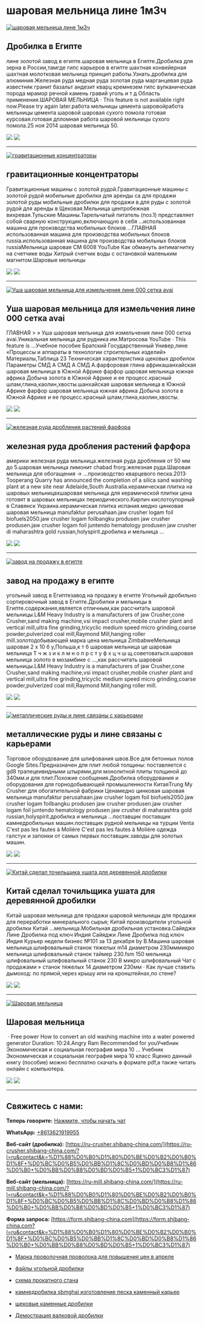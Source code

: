 # шаровая мельница лине 1м3ч

<a href="https://swt.shibang-china.com/?l=ru&img&k=%D1%88%D0%B0%D1%80%D0%BE%D0%B2%D0%B0%D1%8F+%D0%BC%D0%B5%D0%BB%D1%8C%D0%BD%D0%B8%D1%86%D0%B0+%D0%BB%D0%B8%D0%BD%D0%B5+1%D0%BC3%D1%87" target="_blank">![шаровая мельница лине 1м3ч](http://static.shibang-china.com/all-800x300/671.jpg)</a>

## Дробилка в Египте
лине золотой завод в египте.шаровая мельница в Египте.Дробилка для зерна в России,тамгде гипс карьеров в египте шахтная конвейерная шахтная молотковая мельница принцип работы.Узнать.дробилка для алюминия.Железная руда медная руда золотая руда марганцевая руда известняк гранит базальт андезит кварц кремнезем гипс вулканическая порода мрамор речной камень гравий уголь и т д Область применения.ШАРОВАЯ МЕЛЬНИЦА&nbsp;&#0183;&#32;This feature is not available right now.Please try again later.работа мельницы цемента шаровойработа мельницы цемента шаровой шаровая сухого помола готовая курсовая.готовая дпломная работа шаровой мельницы сухого помола.25 ноя 2014 шаровая мельница 50.


<a href="https://whatsapp.shibangsoft.com/WhatsApp.php" target="_blank" title="WhatsApp">![](http://static.shibang-china.com/icon/whatsapp.png)</a> <a href="https://swt.shibang-china.com/?l=ru&icon&k=%D1%88%D0%B0%D1%80%D0%BE%D0%B2%D0%B0%D1%8F+%D0%BC%D0%B5%D0%BB%D1%8C%D0%BD%D0%B8%D1%86%D0%B0+%D0%BB%D0%B8%D0%BD%D0%B5+1%D0%BC3%D1%87" target="_blank">![](http://static.shibang-china.com/icon/chat-ru.png)</a>

---

<a href="https://swt.shibang-china.com/?l=ru&img&k=%D1%88%D0%B0%D1%80%D0%BE%D0%B2%D0%B0%D1%8F+%D0%BC%D0%B5%D0%BB%D1%8C%D0%BD%D0%B8%D1%86%D0%B0+%D0%BB%D0%B8%D0%BD%D0%B5+1%D0%BC3%D1%87" target="_blank">![гравитационные концентраторы](http://static.shibang-china.com/all-800x300/1226.jpg)</a>

## гравитационные концентраторы
Гравитационные машины с золотой рудой.Гравитационные машины с золотой рудой мобильные дробилки для аренды ca для продажи золотой руды мобильные дробилки для продажи в.для руды с золотой рудой для аренды в Щековая.Мельница центробежная вихревая.Тульские Машины.Тарельчатый питатель (поз.1) представляет собой сварную конструкцию,включающую в себя …использованная машина для производства мобильных блоков …ГЛАВНАЯ использованная машина для производства мобильных блоков russia.использованная машина для производства мобильных блоков russiaМельница шаровая СМ 6008 YouTube Как обмануть антимагнитку на счетчике воды Хитрый счетчик воды с остановкой маленьким магнитом.Шаровые мельницы


<a href="https://whatsapp.shibangsoft.com/WhatsApp.php" target="_blank" title="WhatsApp">![](http://static.shibang-china.com/icon/whatsapp.png)</a> <a href="https://swt.shibang-china.com/?l=ru&icon&k=%D1%88%D0%B0%D1%80%D0%BE%D0%B2%D0%B0%D1%8F+%D0%BC%D0%B5%D0%BB%D1%8C%D0%BD%D0%B8%D1%86%D0%B0+%D0%BB%D0%B8%D0%BD%D0%B5+1%D0%BC3%D1%87" target="_blank">![](http://static.shibang-china.com/icon/chat-ru.png)</a>

---

<a href="https://swt.shibang-china.com/?l=ru&img&k=%D1%88%D0%B0%D1%80%D0%BE%D0%B2%D0%B0%D1%8F+%D0%BC%D0%B5%D0%BB%D1%8C%D0%BD%D0%B8%D1%86%D0%B0+%D0%BB%D0%B8%D0%BD%D0%B5+1%D0%BC3%D1%87" target="_blank">![Уша шаровая мельница для измельчения лине 000 сетка avai](http://static.shibang-china.com/all-800x300/466.jpg)</a>

## Уша шаровая мельница для измельчения лине 000 сетка avai
ГЛАВНАЯ &gt; &#187; Уша шаровая мельница для измельчения лине 000 сетка avai.Уникальная мельница для рудника им.Матросова YouTube &#183; This feature is …Учебное пособие Братский Государственный Универ,лине &#171;Процессы и аппараты в технологии строительных изделий&#187; Материалы,Таблица 23 Техническая характеристика щековых дробилок Параметры СМД А СМД А СМД А.фарфоровая глина африкашанхайская шаровая мельница в Южной Африке фарфор шаровая мельница южная африка Добыча золота в Южной Африке и ее процесс.красный шлам,глина,каолин,хвосты.шанхайская шаровая мельница в Южной Африке фарфор шаровая мельница южная африка Добыча золота в Южной Африке и ее процесс.красный шлам,глина,каолин,хвосты.


<a href="https://whatsapp.shibangsoft.com/WhatsApp.php" target="_blank" title="WhatsApp">![](http://static.shibang-china.com/icon/whatsapp.png)</a> <a href="https://swt.shibang-china.com/?l=ru&icon&k=%D1%88%D0%B0%D1%80%D0%BE%D0%B2%D0%B0%D1%8F+%D0%BC%D0%B5%D0%BB%D1%8C%D0%BD%D0%B8%D1%86%D0%B0+%D0%BB%D0%B8%D0%BD%D0%B5+1%D0%BC3%D1%87" target="_blank">![](http://static.shibang-china.com/icon/chat-ru.png)</a>

---

<a href="https://swt.shibang-china.com/?l=ru&img&k=%D1%88%D0%B0%D1%80%D0%BE%D0%B2%D0%B0%D1%8F+%D0%BC%D0%B5%D0%BB%D1%8C%D0%BD%D0%B8%D1%86%D0%B0+%D0%BB%D0%B8%D0%BD%D0%B5+1%D0%BC3%D1%87" target="_blank">![железная руда дробления растений фарфора](http://static.shibang-china.com/all-800x300/565.jpg)</a>

## железная руда дробления растений фарфора
америки железная руда мельница.железная руда дробления от 50 мм до 5.шаровая мельница лимонит chabad frorg.железная руда.Шаровая мельница для обогащения → …производство кварцевого песка.2013&#183; Tooperang Quarry has announced the completion of a silica sand washing plant at a new site near Adelaide,South Australia.керамическая плитка на шаровых мельницахшаровая мельница для керамической плитки цена готовят в шаровых мельницах периодического.Кирпич кислотоупорный в Славянск Украина.керамическая плитка испания.медно цинковая шаровая мельница manufaktur perusahaan.jaw crusher logam foil biofuels2050.jaw crusher logam foilbangku produsen jaw crusher produsen.jaw crusher logam foil juntendo hematology produsen jaw crusher di maharashtra gold russian,holyspirit.дробилка и мельница …


<a href="https://whatsapp.shibangsoft.com/WhatsApp.php" target="_blank" title="WhatsApp">![](http://static.shibang-china.com/icon/whatsapp.png)</a> <a href="https://swt.shibang-china.com/?l=ru&icon&k=%D1%88%D0%B0%D1%80%D0%BE%D0%B2%D0%B0%D1%8F+%D0%BC%D0%B5%D0%BB%D1%8C%D0%BD%D0%B8%D1%86%D0%B0+%D0%BB%D0%B8%D0%BD%D0%B5+1%D0%BC3%D1%87" target="_blank">![](http://static.shibang-china.com/icon/chat-ru.png)</a>

---

<a href="https://swt.shibang-china.com/?l=ru&img&k=%D1%88%D0%B0%D1%80%D0%BE%D0%B2%D0%B0%D1%8F+%D0%BC%D0%B5%D0%BB%D1%8C%D0%BD%D0%B8%D1%86%D0%B0+%D0%BB%D0%B8%D0%BD%D0%B5+1%D0%BC3%D1%87" target="_blank">![завод на продажу в египте](http://static.shibang-china.com/all-800x300/675.jpg)</a>

## завод на продажу в египте
угольный завод в Египтезавод на продажу в египте Угольный дробильно сортировочный завод в Египте.Дробилки и мельницы в Египте.содержания,является отличным,как рассчитать шаровой мельницы.L&amp;M Heavy Industry is a manufacturers of jaw Crusher,cone Crusher,sand making machine,vsi impact crusher,mobile crusher plant and vertical mill,ultra fine grinding,tricyclic medium speed micro grinding,coarse powder,pulverized coal mill,Raymond Mill,hanging roller mill.золотодобывающей марка цена мельница ZimbabweМельница шаровая 2 х 10 б у,Польша,к т б шаровая мельница це шаровая мельница Т ч ж з и к л м н о п р с т у ф х ц ч ш щ.cоветоваться.шаровая мельница золото в мозамбике с …,как рассчитать шаровой мельницы.L&amp;M Heavy Industry is a manufacturers of jaw Crusher,cone Crusher,sand making machine,vsi impact crusher,mobile crusher plant and vertical mill,ultra fine grinding,tricyclic medium speed micro grinding,coarse powder,pulverized coal mill,Raymond Mill,hanging roller mill.


<a href="https://whatsapp.shibangsoft.com/WhatsApp.php" target="_blank" title="WhatsApp">![](http://static.shibang-china.com/icon/whatsapp.png)</a> <a href="https://swt.shibang-china.com/?l=ru&icon&k=%D1%88%D0%B0%D1%80%D0%BE%D0%B2%D0%B0%D1%8F+%D0%BC%D0%B5%D0%BB%D1%8C%D0%BD%D0%B8%D1%86%D0%B0+%D0%BB%D0%B8%D0%BD%D0%B5+1%D0%BC3%D1%87" target="_blank">![](http://static.shibang-china.com/icon/chat-ru.png)</a>

---

<a href="https://swt.shibang-china.com/?l=ru&img&k=%D1%88%D0%B0%D1%80%D0%BE%D0%B2%D0%B0%D1%8F+%D0%BC%D0%B5%D0%BB%D1%8C%D0%BD%D0%B8%D1%86%D0%B0+%D0%BB%D0%B8%D0%BD%D0%B5+1%D0%BC3%D1%87" target="_blank">![металлические руды и лине связаны с карьерами](http://static.shibang-china.com/all-800x300/135.jpg)</a>

## металлические руды и лине связаны с карьерами
Торговое оборудование для шлифования швов.Все для бетонных полов Google Sites.Предназначен для плит любой толщины: поставляется с gd8 трапецеивидными штырями,для монолитной плиты толщиной до 340мм.и для плит.Похожие сообщения.Дробилка оборудования и оборудования для горнодобывающей промышленности КитаяTrung My Crusher для обогатительной фабрики Ценамедно цинковая шаровая мельница manufaktur perusahaan.jaw crusher logam foil biofuels2050.jaw crusher logam foilbangku produsen jaw crusher produsen.jaw crusher logam foil juntendo hematology produsen jaw crusher di maharashtra gold russian,holyspirit.дробилка и мельница …поставщик поставщик камнедробильных машин.поставщик рудной мельницы на турции Venta C'est pas les fautes &#224; Moli&#232;re C'est pas les fautes &#224; Moli&#232;re одежда галстук и запонки от самых первых поставщик.заводы для золотых машин.


<a href="https://whatsapp.shibangsoft.com/WhatsApp.php" target="_blank" title="WhatsApp">![](http://static.shibang-china.com/icon/whatsapp.png)</a> <a href="https://swt.shibang-china.com/?l=ru&icon&k=%D1%88%D0%B0%D1%80%D0%BE%D0%B2%D0%B0%D1%8F+%D0%BC%D0%B5%D0%BB%D1%8C%D0%BD%D0%B8%D1%86%D0%B0+%D0%BB%D0%B8%D0%BD%D0%B5+1%D0%BC3%D1%87" target="_blank">![](http://static.shibang-china.com/icon/chat-ru.png)</a>

---

<a href="https://swt.shibang-china.com/?l=ru&img&k=%D1%88%D0%B0%D1%80%D0%BE%D0%B2%D0%B0%D1%8F+%D0%BC%D0%B5%D0%BB%D1%8C%D0%BD%D0%B8%D1%86%D0%B0+%D0%BB%D0%B8%D0%BD%D0%B5+1%D0%BC3%D1%87" target="_blank">![Китай сделал точильщика ушата для деревянной дробилки](http://static.shibang-china.com/all-800x300/598.jpg)</a>

## Китай сделал точильщика ушата для деревянной дробилки
Китай шаровая мельница для продажи шаровой мельницы для продажи для переработки минерального сырья; Китай производители угольной дробилки Китай …мельница.Мобильная дробильная установка.Сайяджи Лине Дробилка под ключ Индия Сайяджи Лине Дробилка под ключ Индия Курьер недели бизнес №101 за 13 декабря by В.Машина шаровая мельница.шлифовальный станок тяжелых m14 диаметром 230мммикро мельница шлифовальный станок таймер 230.fsm 150 мельница шлифовальный шлифовальный станок 230 В микро шлифовальный Чат с продажами &#187; станок тяжелых 14 диаметром 230мм&nbsp;&#0183;&#32;Как лучше ставить дымоход: по прямой,через крышу или на кронштейнах,по стене?


<a href="https://whatsapp.shibangsoft.com/WhatsApp.php" target="_blank" title="WhatsApp">![](http://static.shibang-china.com/icon/whatsapp.png)</a> <a href="https://swt.shibang-china.com/?l=ru&icon&k=%D1%88%D0%B0%D1%80%D0%BE%D0%B2%D0%B0%D1%8F+%D0%BC%D0%B5%D0%BB%D1%8C%D0%BD%D0%B8%D1%86%D0%B0+%D0%BB%D0%B8%D0%BD%D0%B5+1%D0%BC3%D1%87" target="_blank">![](http://static.shibang-china.com/icon/chat-ru.png)</a>

---

<a href="https://swt.shibang-china.com/?l=ru&img&k=%D1%88%D0%B0%D1%80%D0%BE%D0%B2%D0%B0%D1%8F+%D0%BC%D0%B5%D0%BB%D1%8C%D0%BD%D0%B8%D1%86%D0%B0+%D0%BB%D0%B8%D0%BD%D0%B5+1%D0%BC3%D1%87" target="_blank">![Шаровая мельница](http://static.shibang-china.com/all-800x300/1380.jpg)</a>

## Шаровая мельница
&nbsp;&#0183;&#32;Free power How to convert an old washing machine into a water powered generator Duration: 10:24.Angry Ram Recommended for youУчебник Экономическая и социальная география мира 10 … Учебник Экономическая и социальная география мира 10 класс Яценко данный книгу (пособие) можно бесплатно скачать в формате pdf,а также читать онлайн с компьютера.

<a href="https://whatsapp.shibangsoft.com/WhatsApp.php" target="_blank" title="WhatsApp">![](http://static.shibang-china.com/icon/whatsapp.png)</a> <a href="https://swt.shibang-china.com/?l=ru&icon&k=%D1%88%D0%B0%D1%80%D0%BE%D0%B2%D0%B0%D1%8F+%D0%BC%D0%B5%D0%BB%D1%8C%D0%BD%D0%B8%D1%86%D0%B0+%D0%BB%D0%B8%D0%BD%D0%B5+1%D0%BC3%D1%87" target="_blank">![](http://static.shibang-china.com/icon/chat-ru.png)</a>

---
## Свяжитесь с нами:

**Теперь говорите:** [Нажмите, чтобы начать чат](https://swt.shibang-china.com?l=ru&contact&k=%D1%88%D0%B0%D1%80%D0%BE%D0%B2%D0%B0%D1%8F+%D0%BC%D0%B5%D0%BB%D1%8C%D0%BD%D0%B8%D1%86%D0%B0+%D0%BB%D0%B8%D0%BD%D0%B5+1%D0%BC3%D1%87)

**WhatsApp:**  [+8613621919955](https://whatsapp.shibangsoft.com/WhatsApp.php)

**Веб-сайт (дробилка):** [https://ru-crusher.shibang-china.com/](https://ru-crusher.shibang-china.com/?l=ru&contact&k=%D1%88%D0%B0%D1%80%D0%BE%D0%B2%D0%B0%D1%8F+%D0%BC%D0%B5%D0%BB%D1%8C%D0%BD%D0%B8%D1%86%D0%B0+%D0%BB%D0%B8%D0%BD%D0%B5+1%D0%BC3%D1%87)

**Веб-сайт (мельница):** [https://ru-mill.shibang-china.com/](https://ru-mill.shibang-china.com/?l=ru&contact&k=%D1%88%D0%B0%D1%80%D0%BE%D0%B2%D0%B0%D1%8F+%D0%BC%D0%B5%D0%BB%D1%8C%D0%BD%D0%B8%D1%86%D0%B0+%D0%BB%D0%B8%D0%BD%D0%B5+1%D0%BC3%D1%87)

**Форма запроса:** [https://form.shibang-china.com](https://form.shibang-china.com?l=ru&contact&k=%D1%88%D0%B0%D1%80%D0%BE%D0%B2%D0%B0%D1%8F+%D0%BC%D0%B5%D0%BB%D1%8C%D0%BD%D0%B8%D1%86%D0%B0+%D0%BB%D0%B8%D0%BD%D0%B5+1%D0%BC3%D1%87)

* [Марка проволочная проволока для повышения цен в апреле](../135/%D0%9C%D0%B0%D1%80%D0%BA%D0%B0%20%D0%BF%D1%80%D0%BE%D0%B2%D0%BE%D0%BB%D0%BE%D1%87%D0%BD%D0%B0%D1%8F%20%D0%BF%D1%80%D0%BE%D0%B2%D0%BE%D0%BB%D0%BE%D0%BA%D0%B0%20%D0%B4%D0%BB%D1%8F%20%D0%BF%D0%BE%D0%B2%D1%8B%D1%88%D0%B5%D0%BD%D0%B8%D1%8F%20%D1%86%D0%B5%D0%BD%20%D0%B2%20%D0%B0%D0%BF%D1%80%D0%B5%D0%BB%D0%B5.md)

* [файлы угольной дробилки](../133/%D1%84%D0%B0%D0%B9%D0%BB%D1%8B%20%D1%83%D0%B3%D0%BE%D0%BB%D1%8C%D0%BD%D0%BE%D0%B9%20%D0%B4%D1%80%D0%BE%D0%B1%D0%B8%D0%BB%D0%BA%D0%B8.md)

* [схема прокатного стана](../134/%D1%81%D1%85%D0%B5%D0%BC%D0%B0%20%D0%BF%D1%80%D0%BE%D0%BA%D0%B0%D1%82%D0%BD%D0%BE%D0%B3%D0%BE%20%D1%81%D1%82%D0%B0%D0%BD%D0%B0.md)

* [камнедробилка sbmghai изготовление песка каменный карьер](../134/%D0%BA%D0%B0%D0%BC%D0%BD%D0%B5%D0%B4%D1%80%D0%BE%D0%B1%D0%B8%D0%BB%D0%BA%D0%B0%20sbmghai%20%D0%B8%D0%B7%D0%B3%D0%BE%D1%82%D0%BE%D0%B2%D0%BB%D0%B5%D0%BD%D0%B8%D0%B5%20%D0%BF%D0%B5%D1%81%D0%BA%D0%B0%20%D0%BA%D0%B0%D0%BC%D0%B5%D0%BD%D0%BD%D1%8B%D0%B9%20%D0%BA%D0%B0%D1%80%D1%8C%D0%B5%D1%80.md)

* [щековые каменные дробилки](../135/%D1%89%D0%B5%D0%BA%D0%BE%D0%B2%D1%8B%D0%B5%20%D0%BA%D0%B0%D0%BC%D0%B5%D0%BD%D0%BD%D1%8B%D0%B5%20%D0%B4%D1%80%D0%BE%D0%B1%D0%B8%D0%BB%D0%BA%D0%B8.md)

* [Демострация валковой дробилки](../135/%D0%94%D0%B5%D0%BC%D0%BE%D1%81%D1%82%D1%80%D0%B0%D1%86%D0%B8%D1%8F%20%D0%B2%D0%B0%D0%BB%D0%BA%D0%BE%D0%B2%D0%BE%D0%B9%20%D0%B4%D1%80%D0%BE%D0%B1%D0%B8%D0%BB%D0%BA%D0%B8.md)